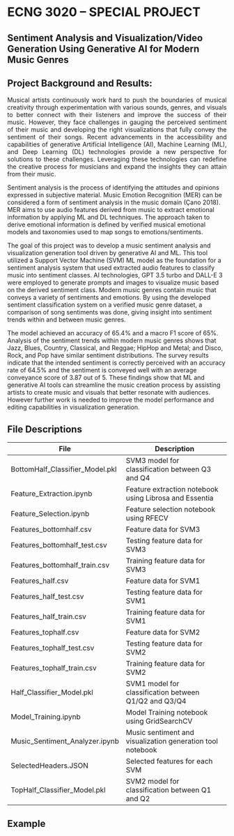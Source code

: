 # ECNG 3020 – SPECIAL PROJECT
## Sentiment Analysis and Visualization/Video Generation Using Generative AI for Modern Music Genres

## Project Background and Results:
<div align="justify">
Musical artists continuously work hard to push the boundaries of musical creativity through experimentation with various sounds, genres, and visuals to better connect with their listeners and improve the success of their music. However, they face challenges in gauging the perceived sentiment of their music and developing the right visualizations that fully convey the sentiment of their songs. Recent advancements in the accessibility and capabilities of generative Artificial Intelligence (AI), Machine Learning (ML), and Deep Learning (DL) technologies provide a new perspective for solutions to these challenges. Leveraging these technologies can redefine the creative process for musicians and expand the insights they can attain from their music.</div>







Sentiment analysis is the process of identifying the attitudes and opinions expressed in subjective material. Music Emotion Recognition (MER) can be considered a form of sentiment analysis in the music domain (Çano 2018). MER aims to use audio features derived from music to extract emotional information by applying ML and DL techniques. The approach taken to derive emotional information is defined by verified musical emotional models and taxonomies used to map songs to emotions/sentiments.

The goal of this project was to develop a music sentiment analysis and visualization generation tool driven by generative AI and ML. This tool utilized a Support Vector Machine (SVM) ML model as the foundation for a sentiment analysis system that used extracted audio features to classify music into sentiment classes. AI technologies, GPT 3.5 turbo and DALL-E 3 were employed to generate prompts and images to visualize music based on the derived sentiment class. Modern music genres contain music that conveys a variety of sentiments and emotions. By using the developed sentiment classification system on a verified music genre dataset, a comparison of song sentiments was done, giving insight into sentiment trends within and between music genres.
 
The model achieved an accuracy of 65.4% and a macro F1 score of 65%. Analysis of the sentiment trends within modern music genres shows that Jazz, Blues, Country, Classical, and Reggae; HipHop and Metal; and Disco, Rock, and Pop have similar sentiment distributions. The survey results indicate that the intended sentiment is correctly perceived with an accuracy rate of
64.5% and the sentiment is conveyed well with an average conveyance score of 3.87 out of 5. These findings show that ML and generative AI tools can streamline the music creation process
by assisting artists to create music and visuals that better resonate with audiences. However further work is needed to improve the model performance and editing capabilities in visualization generation.

## File Descriptions
| File | Description |
| ------ | ------ |
|BottomHalf_Classifier_Model.pkl|SVM3 model for classification between Q3 and Q4|
|Feature_Extraction.ipynb|Feature extraction notebook using Librosa and Essentia|
|Feature_Selection.ipynb|Feature selection notebook using RFECV|
|Features_bottomhalf.csv|Feature data for SVM3|
|Features_bottomhalf_test.csv|Testing feature data for SVM3|
|Features_bottomhalf_train.csv|Training feature data for SVM3|
|Features_half.csv|Feature data for SVM1|
|Features_half_test.csv|Testing feature data for SVM1|
|Features_half_train.csv|Training feature data for SVM1|
|Features_tophalf.csv|Feature data for SVM2|
|Features_tophalf_test.csv|Testing feature data for SVM2|
|Features_tophalf_train.csv|Training feature data for SVM2|
|Half_Classifier_Model.pkl|SVM1 model for classification between Q1/Q2 and Q3/Q4|
|Model_Training.ipynb|Model Training notebook using GridSearchCV|
|Music_Sentiment_Analyzer.ipynb|Music sentiment and visualization generation tool notebook|
|SelectedHeaders.JSON|Selected features for each SVM|
|TopHalf_Classifier_Model.pkl|SVM2 model for classification between Q1 and Q2|

## Example 
